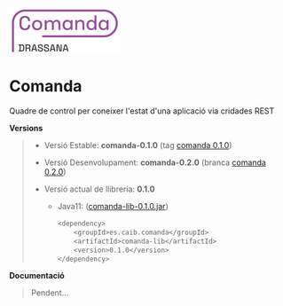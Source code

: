 ![Logo comanda](https://github.com/GovernIB/comanda/raw/main/assets/comanda_logo.png) 

# Comanda
Quadre de control per coneixer l'estat d'una aplicació via cridades REST  

**Versions**
> - Versió Estable: __comanda-0.1.0__ (tag [comanda 0.1.0](https://github.com/GovernIB/comanda/tree/comanda-dev))
> - Versió Desenvolupament: __comanda-0.2.0__ (branca [comanda 0.2.0](https://github.com/GovernIB/comanda/tree/comanda-wip))  
>  
> - Versió actual de llibreria: __0.1.0__
>   - Java11: ([comanda-lib-0.1.0.jar](https://github.com/GovernIB/maven/raw/gh-pages/maven/es/caib/comanda/comanda-lib/0.1.0/comanda-lib-0.1.0.jar))  
>  
>     ```
>     <dependency>  
>         <groupId>es.caib.comanda</groupId>  
>         <artifactId>comanda-lib</artifactId>  
>         <version>0.1.0</version>  
>     </dependency>
>     ```

**Documentació**

> Pendent...
